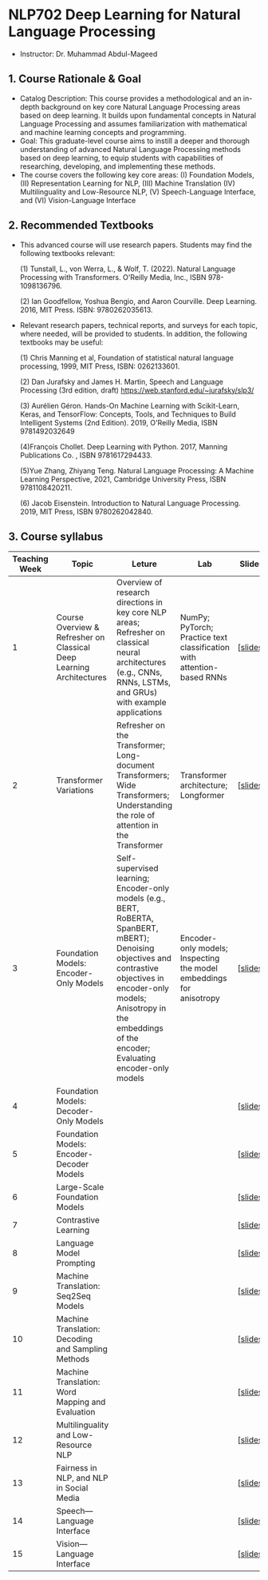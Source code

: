 # NLP702 Deep Learning for Natural Language Processing

* Instructor: Dr. Muhammad Abdul-Mageed

## 1. Course Rationale & Goal
* Catalog Description: This course provides a methodological and an in-depth background on key core Natural Language Processing areas based on deep learning. It builds upon fundamental concepts in Natural Language Processing and assumes familiarization with mathematical and machine learning concepts and programming. 
* Goal: This graduate-level course aims to instill a deeper and thorough understanding of advanced Natural Language Processing methods based on deep learning, to equip students with capabilities of researching, developing, and implementing these methods.
* The course covers the following key core areas: (I) Foundation Models, (II) Representation Learning for NLP, (III) Machine Translation (IV) Multilinguality and Low-Resource NLP, (V) Speech-Language Interface, and (VI) Vision-Language Interface

## 2. Recommended Textbooks
* This advanced course will use research papers. Students may find the following textbooks relevant:
  
  (1) Tunstall, L., von Werra, L., & Wolf, T. (2022). Natural Language Processing with Transformers. O'Reilly Media, Inc., ISBN 978-1098136796.
  
  (2) Ian Goodfellow, Yoshua Bengio, and Aaron Courville. Deep Learning. 2016, MIT Press. ISBN: 9780262035613.
  

* Relevant research papers, technical reports, and surveys for each topic, where needed, will be provided to students. In addition, the following textbooks may be useful:

   (1) Chris Manning et al, Foundation of statistical natural language processing, 1999, MIT Press, ISBN: 0262133601.
   
   (2) Dan Jurafsky and James H. Martin, Speech and Language Processing (3rd edition, draft) https://web.stanford.edu/~jurafsky/slp3/
   
   (3) Aurélien Géron. Hands-On Machine Learning with Scikit-Learn, Keras, and TensorFlow: Concepts, Tools, and Techniques to Build Intelligent Systems (2nd Edition). 2019, O'Reilly Media, ISBN 9781492032649
   
   (4)François Chollet. Deep Learning with Python. 2017,  Manning Publications Co. , ISBN 9781617294433.
   
   (5)Yue Zhang, Zhiyang Teng. Natural Language Processing: A Machine Learning Perspective, 2021, Cambridge University Press, ISBN 9781108420211.
   
   (6) Jacob Eisenstein. Introduction to Natural Language Processing. 2019, MIT Press, ISBN 9780262042840.

## 3. Course syllabus
| Teaching Week | Topic | Leture | Lab | Slides |
| ----  | ------ | ------- | ------- | ------- |
| 1 | Course Overview & Refresher on Classical Deep Learning Architectures  | Overview of research directions in key core NLP areas; Refresher on classical neural architectures (e.g., CNNs, RNNs, LSTMs, and GRUs) with example applications | NumPy; PyTorch; Practice text classification with attention-based RNNs | [[slides](xx.pdf)] |
| 2 | Transformer Variations  | Refresher on the Transformer; Long-document Transformers; Wide Transformers; Understanding the role of attention in the Transformer | Transformer architecture; Longformer | [[slides](xx.pdf)] |
| 3 | Foundation Models: Encoder-Only Models  | Self-supervised learning; Encoder-only models (e.g., BERT, RoBERTA, SpanBERT, mBERT); Denoising objectives and contrastive objectives in encoder-only models; Anisotropy in the embeddings of the encoder; Evaluating encoder-only models | Encoder-only models; Inspecting the model embeddings for anisotropy | [[slides](xx.pdf)] |
| 4 | Foundation Models: Decoder-Only Models  | | |[[slides](xx.pdf)] |
| 5 | Foundation Models: Encoder-Decoder Models  | | | [[slides](xx.pdf)] |
| 6 | Large-Scale Foundation Models  | | | [[slides](xx.pdf)] |
| 7 | Contrastive Learning  | | | [[slides](xx.pdf)] |
| 8 | Language Model Prompting  | | | [[slides](xx.pdf)] |
| 9 | Machine Translation: Seq2Seq Models  | | | [[slides](xx.pdf)] |
| 10 | Machine Translation: Decoding and Sampling Methods  | | | [[slides](xx.pdf)] |
| 11 | Machine Translation: Word Mapping and Evaluation  | | | [[slides](xx.pdf)] |
| 12 | Multilinguality and Low-Resource NLP   | | |[[slides](xx.pdf)] |
| 13 | Fairness in NLP, and NLP in Social Media  |  | | [[slides](xx.pdf)] |
| 14 | Speech—Language Interface  | | | [[slides](xx.pdf)] |
| 15 | Vision—Language Interface  | | | [[slides](xx.pdf)] |

